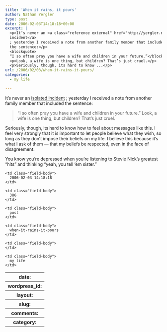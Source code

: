 ```yaml
---
title: 'When it rains, it pours'
author: Nathan Yergler
type: post
date: 2006-02-03T14:18:18+00:00
excerpt: |
  <p>It’s never an <a class="reference external" href="http://yergler.net/blog/2006/02/01/one-step-forward-two-steps-back/">isolated
  incident</a>
  ; yesterday I received a note from another family member that included
  the sentence:</p>
  <blockquote>
  “I so often pray you have a wife and children in your future.”</blockquote>
  <p>Look, a wife is one thing, but children? That’s just cruel.</p>
  <p>Seriously, though, its hard to know ...</p>
url: /2006/02/03/when-it-rains-it-pours/
categories:
  - my life

---
```

It’s never an [isolated incident][1]  ; yesterday I received a note from another family member that included the sentence:

> “I so often pray you have a wife and children in your future.”
Look, a wife is one thing, but children? That’s just cruel.

Seriously, though, its hard to know how to feel about messages like this. I feel very strongly that it is important to let people believe what they wish, so long as they don’t impose their beliefs on my life. I believe this because it’s what I ask of them — that my beliefs be respected, even in the face of disagreement.

You know you’re depressed when you’re listening to Stevie Nick’s greatest “hits” and thinking “yeah, you tell &#8216;em sister.”

<table class="docutils field-list" frame="void" rules="none">
  <col class="field-name" /> <col class="field-body" /> <tr class="field">
    <th class="field-name">
      date:
    </th>

    <td class="field-body">
      2006-02-03 14:18:18
    </td>
  </tr>

  <tr class="field">
    <th class="field-name">
      wordpress_id:
    </th>

    <td class="field-body">
      386
    </td>
  </tr>

  <tr class="field">
    <th class="field-name">
      layout:
    </th>

    <td class="field-body">
      post
    </td>
  </tr>

  <tr class="field">
    <th class="field-name">
      slug:
    </th>

    <td class="field-body">
      when-it-rains-it-pours
    </td>
  </tr>

  <tr class="field">
    <th class="field-name">
      comments:
    </th>

    <td class="field-body">
    </td>
  </tr>

  <tr class="field">
    <th class="field-name">
      category:
    </th>

    <td class="field-body">
      my life
    </td>
  </tr>
</table>

 [1]: http://yergler.net/blog/2006/02/01/one-step-forward-two-steps-back/